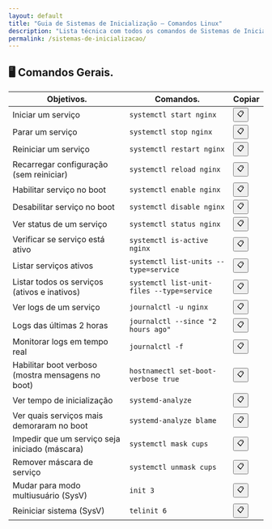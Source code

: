 ```yaml
---
layout: default
title: "Guia de Sistemas de Inicialização — Comandos Linux"
description: "Lista técnica com todos os comandos de Sistemas de Inicialização. Copie, cole e use direto no terminal."
permalink: /sistemas-de-inicializacao/
---
```




<h2>🖥 Comandos Gerais.</h2>



<table class="evergreen-table">
  <thead>
    <tr>
      <th>Objetivos.</th>
      <th>Comandos.</th>
      <th>Copiar</th>
    </tr>
  </thead>
  <tbody>
    <tr>
      <td data-label="Objetivo">Iniciar um serviço</td>
      <td data-label="Comando"><code>systemctl start nginx</code></td>
      <td data-label="Copiar"><button class="copy-btn" data-command="systemctl start nginx">📋</button></td>
    </tr>
    <tr>
      <td data-label="Objetivo">Parar um serviço</td>
      <td data-label="Comando"><code>systemctl stop nginx</code></td>
      <td data-label="Copiar"><button class="copy-btn" data-command="systemctl stop nginx">📋</button></td>
    </tr>
    <tr>
      <td data-label="Objetivo">Reiniciar um serviço</td>
      <td data-label="Comando"><code>systemctl restart nginx</code></td>
      <td data-label="Copiar"><button class="copy-btn" data-command="systemctl restart nginx">📋</button></td>
    </tr>
    <tr>
      <td data-label="Objetivo">Recarregar configuração (sem reiniciar)</td>
      <td data-label="Comando"><code>systemctl reload nginx</code></td>
      <td data-label="Copiar"><button class="copy-btn" data-command="systemctl reload nginx">📋</button></td>
    </tr>
    <tr>
      <td data-label="Objetivo">Habilitar serviço no boot</td>
      <td data-label="Comando"><code>systemctl enable nginx</code></td>
      <td data-label="Copiar"><button class="copy-btn" data-command="systemctl enable nginx">📋</button></td>
    </tr>
    <tr>
      <td data-label="Objetivo">Desabilitar serviço no boot</td>
      <td data-label="Comando"><code>systemctl disable nginx</code></td>
      <td data-label="Copiar"><button class="copy-btn" data-command="systemctl disable nginx">📋</button></td>
    </tr>
    <tr>
      <td data-label="Objetivo">Ver status de um serviço</td>
      <td data-label="Comando"><code>systemctl status nginx</code></td>
      <td data-label="Copiar"><button class="copy-btn" data-command="systemctl status nginx">📋</button></td>
    </tr>
    <tr>
      <td data-label="Objetivo">Verificar se serviço está ativo</td>
      <td data-label="Comando"><code>systemctl is-active nginx</code></td>
      <td data-label="Copiar"><button class="copy-btn" data-command="systemctl is-active nginx">📋</button></td>
    </tr>
    <tr>
      <td data-label="Objetivo">Listar serviços ativos</td>
      <td data-label="Comando"><code>systemctl list-units --type=service</code></td>
      <td data-label="Copiar"><button class="copy-btn" data-command="systemctl list-units --type=service">📋</button></td>
    </tr>
    <tr>
      <td data-label="Objetivo">Listar todos os serviços (ativos e inativos)</td>
      <td data-label="Comando"><code>systemctl list-unit-files --type=service</code></td>
      <td data-label="Copiar"><button class="copy-btn" data-command="systemctl list-unit-files --type=service">📋</button></td>
    </tr>
    <tr>
      <td data-label="Objetivo">Ver logs de um serviço</td>
      <td data-label="Comando"><code>journalctl -u nginx</code></td>
      <td data-label="Copiar"><button class="copy-btn" data-command="journalctl -u nginx">📋</button></td>
    </tr>
    <tr>
      <td data-label="Objetivo">Logs das últimas 2 horas</td>
      <td data-label="Comando"><code>journalctl --since "2 hours ago"</code></td>
      <td data-label="Copiar"><button class="copy-btn" data-command="journalctl --since &quot;2 hours ago&quot;">📋</button></td>
    </tr>
    <tr>
      <td data-label="Objetivo">Monitorar logs em tempo real</td>
      <td data-label="Comando"><code>journalctl -f</code></td>
      <td data-label="Copiar"><button class="copy-btn" data-command="journalctl -f">📋</button></td>
    </tr>
    <tr>
      <td data-label="Objetivo">Habilitar boot verboso (mostra mensagens no boot)</td>
      <td data-label="Comando"><code>hostnamectl set-boot-verbose true</code></td>
      <td data-label="Copiar"><button class="copy-btn" data-command="hostnamectl set-boot-verbose true">📋</button></td>
    </tr>
    <tr>
      <td data-label="Objetivo">Ver tempo de inicialização</td>
      <td data-label="Comando"><code>systemd-analyze</code></td>
      <td data-label="Copiar"><button class="copy-btn" data-command="systemd-analyze">📋</button></td>
    </tr>
    <tr>
      <td data-label="Objetivo">Ver quais serviços mais demoraram no boot</td>
      <td data-label="Comando"><code>systemd-analyze blame</code></td>
      <td data-label="Copiar"><button class="copy-btn" data-command="systemd-analyze blame">📋</button></td>
    </tr>
    <tr>
      <td data-label="Objetivo">Impedir que um serviço seja iniciado (máscara)</td>
      <td data-label="Comando"><code>systemctl mask cups</code></td>
      <td data-label="Copiar"><button class="copy-btn" data-command="systemctl mask cups">📋</button></td>
    </tr>
    <tr>
      <td data-label="Objetivo">Remover máscara de serviço</td>
      <td data-label="Comando"><code>systemctl unmask cups</code></td>
      <td data-label="Copiar"><button class="copy-btn" data-command="systemctl unmask cups">📋</button></td>
    </tr>
    <tr>
      <td data-label="Objetivo">Mudar para modo multiusuário (SysV)</td>
      <td data-label="Comando"><code>init 3</code></td>
      <td data-label="Copiar"><button class="copy-btn" data-command="init 3">📋</button></td>
    </tr>
    <tr>
      <td data-label="Objetivo">Reiniciar sistema (SysV)</td>
      <td data-label="Comando"><code>telinit 6</code></td>
      <td data-label="Copiar"><button class="copy-btn" data-command="telinit 6">📋</button></td>
    </tr>
  </tbody>
</table>


</section>




